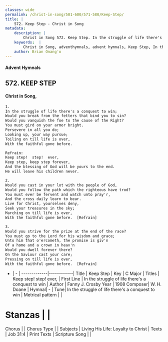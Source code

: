 ```yaml
---
classes: wide
permalink: /christ-in-song/501-600/571-580/Keep-Step/
title: |
    572. Keep Step - Christ in Song
metadata:
    description: |
        Christ in Song 572. Keep Step. In the struggle of life there's a conquest to win; Would you break from the fetters that bind you to sin? Would you vanquish the foe to the cause of the Right? You must gird on your armor bright. Persevere in all you do; Looking up, your way pursue; Toiling on till life is over, With the faithful gone before. 
    keywords:  |
        Christ in Song, adventhymnals, advent hymnals, Keep Step, In the struggle of life there's a conquest to win. Keep step!  step!  ever,
    author: Brian Onang'o
---
```


#### Advent Hymnals
## 572. KEEP STEP
####  Christ in Song,

```txt
1.
In the struggle of life there's a conquest to win;
Would you break from the fetters that bind you to sin?
Would you vanquish the foe to the cause of the Right?
You must gird on your armor bright.
Persevere in all you do;
Looking up, your way pursue;
Toiling on till life is over,
With the faithful gone before.

Refrain:
Keep step!  step!  ever,
Keep step, keep step forever,
And the blessing of God will be yours to the end.
He will leave his children never.

2.
Would you cast in your lot with the people of God,
Would you follow the path which the righteous have trod?
You must ever be fervent and watch unto pray'r,
And the cross daily learn to bear.
Live for Christ, yourselves deny,
Seek your treasures in the sky;
Marching on till life is over,
With the faithful gone before.  [Refrain]

3.
Would you strive for the prize at the end of the race?
You must go to the Lord for his wisdom and grace;
Unto him that o'ercometh, the promise is giv'n
Of a home and a crown in heav'n
Would you dwell forever there?
On the Saviour cast your care;
Pressing on till life is over,
With the faithful gone before.  [Refrain]

```

- |   -  |
-------------|------------|
Title | Keep Step |
Key | C Major |
Titles | Keep step!  step!  ever, |
First Line | In the struggle of life there's a conquest to win |
Author | Fanny J. Crosby
Year | 1908
Composer| W. H. Doane |
Hymnal|  - |
Tune| In the struggle of life there's a conquest to win |
Metrical pattern | |
# Stanzas |  |
Chorus |  |
Chorus Type |  |
Subjects | Living His Life: Loyalty to Christ |
Texts | Job 31:4 |
Print Texts | 
Scripture Song |  |
    
